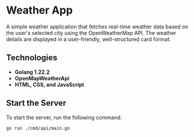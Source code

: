 # Weather App
A simple weather application that fetches real-time weather data based on the user's selected city using the OpenWeatherMap API. The weather details are displayed in a user-friendly, well-structured card format.

## Technologies
- **Golang 1.22.2**
- **OpenMapWeatherApi**
- **HTML, CSS, and JavaScript**

## Start the Server
To start the server, run the following command:

```bash
go run ./cmd/api/main.go

